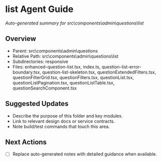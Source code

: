 ﻿# list Agent Guide
*Auto-generated summary for src\components\admin\questions\list*

## Overview
- Parent: src\components\admin\questions
- Relative Path: src\components\admin\questions\list
- Subdirectories: responsive
- Files: enhanced-question-list.tsx, index.ts, question-list-error-boundary.tsx, question-list-skeleton.tsx, questionExtendedFilters.tsx, questionFilterGrid.tsx, questionFilters.tsx, questionList.tsx, questionListPagination.tsx, questionListTable.tsx, questionSearchComponent.tsx

## Suggested Updates
- Describe the purpose of this folder and key modules.
- Link to relevant design docs or service contracts.
- Note build/test commands that touch this area.

## Next Actions
- [ ] Replace auto-generated notes with detailed guidance when available.
